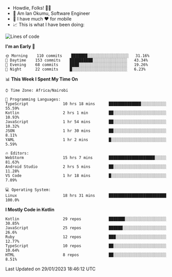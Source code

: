 
* Howdie, Folks! 👋🤓
* 🤪 Am Ian Okumu, Software Engineer
* 📱 I have much ❤️ for mobile
* 📈 This is what I have been doing:
  
<!-- <a href="https://otsembo.github.io/OtsemboPortfolio/" style="margin-right:.5%; margin-top=.5%;">
  <img align="center" src="https://github-readme-stats.vercel.app/api/top-langs/?username=otsembo&layout=compact" />
</a> -->

<!--START_SECTION:waka-->
![Lines of code](https://img.shields.io/badge/From%20Hello%20World%20I%27ve%20Written-866%20Thousand%20lines%20of%20code-blue)

**I'm an Early 🐤** 

```text
🌞 Morning    110 commits    ███████░░░░░░░░░░░░░░░░░░   31.16% 
🌆 Daytime    153 commits    ██████████░░░░░░░░░░░░░░░   43.34% 
🌃 Evening    68 commits     ████░░░░░░░░░░░░░░░░░░░░░   19.26% 
🌙 Night      22 commits     █░░░░░░░░░░░░░░░░░░░░░░░░   6.23%

```


📊 **This Week I Spent My Time On** 

```text
⌚︎ Time Zone: Africa/Nairobi

💬 Programming Languages: 
TypeScript               10 hrs 18 mins      ██████████████░░░░░░░░░░░   55.59% 
Kotlin                   2 hrs 1 min         ██░░░░░░░░░░░░░░░░░░░░░░░   10.93% 
JavaScript               1 hr 54 mins        ██░░░░░░░░░░░░░░░░░░░░░░░   10.32% 
JSON                     1 hr 30 mins        ██░░░░░░░░░░░░░░░░░░░░░░░   8.11% 
YAML                     1 hr 2 mins         █░░░░░░░░░░░░░░░░░░░░░░░░   5.59%

🔥 Editors: 
WebStorm                 15 hrs 7 mins       ████████████████████░░░░░   81.63% 
Android Studio           2 hrs 5 mins        ██░░░░░░░░░░░░░░░░░░░░░░░   11.28% 
VS Code                  1 hr 18 mins        █░░░░░░░░░░░░░░░░░░░░░░░░   7.09%

💻 Operating System: 
Linux                    18 hrs 31 mins      █████████████████████████   100.0%

```

**I Mostly Code in Kotlin** 

```text
Kotlin                   29 repos            ███████░░░░░░░░░░░░░░░░░░   30.85% 
JavaScript               25 repos            ██████░░░░░░░░░░░░░░░░░░░   26.6% 
Ruby                     12 repos            ███░░░░░░░░░░░░░░░░░░░░░░   12.77% 
TypeScript               10 repos            ██░░░░░░░░░░░░░░░░░░░░░░░   10.64% 
HTML                     8 repos             ██░░░░░░░░░░░░░░░░░░░░░░░   8.51%

```



 Last Updated on 29/01/2023 18:46:12 UTC
<!--END_SECTION:waka-->

<br />
<br />
<br />
<br />
<br />
  
  </div>
<!---
otsembo/otsembo is a ✨ special ✨ repository because its `README.md` (this file) appears on your GitHub profile.
You can click the Preview link to take a look at your changes.
--->
